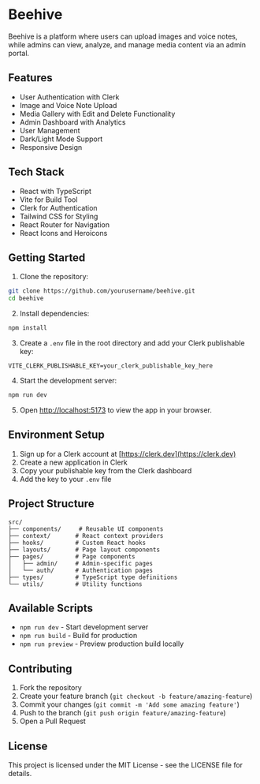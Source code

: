 # Beehive

Beehive is a platform where users can upload images and voice notes, while admins can view, analyze, and manage media content via an admin portal.

## Features

- User Authentication with Clerk
- Image and Voice Note Upload
- Media Gallery with Edit and Delete Functionality
- Admin Dashboard with Analytics
- User Management
- Dark/Light Mode Support
- Responsive Design

## Tech Stack

- React with TypeScript
- Vite for Build Tool
- Clerk for Authentication
- Tailwind CSS for Styling
- React Router for Navigation
- React Icons and Heroicons

## Getting Started

1. Clone the repository:
```bash
git clone https://github.com/yourusername/beehive.git
cd beehive
```

2. Install dependencies:
```bash
npm install
```

3. Create a `.env` file in the root directory and add your Clerk publishable key:
```
VITE_CLERK_PUBLISHABLE_KEY=your_clerk_publishable_key_here
```

4. Start the development server:
```bash
npm run dev
```

5. Open [http://localhost:5173](http://localhost:5173) to view the app in your browser.

## Environment Setup

1. Sign up for a Clerk account at [https://clerk.dev](https://clerk.dev)
2. Create a new application in Clerk
3. Copy your publishable key from the Clerk dashboard
4. Add the key to your `.env` file

## Project Structure

```
src/
├── components/     # Reusable UI components
├── context/       # React context providers
├── hooks/         # Custom React hooks
├── layouts/       # Page layout components
├── pages/         # Page components
│   ├── admin/     # Admin-specific pages
│   └── auth/      # Authentication pages
├── types/         # TypeScript type definitions
└── utils/         # Utility functions
```

## Available Scripts

- `npm run dev` - Start development server
- `npm run build` - Build for production
- `npm run preview` - Preview production build locally

## Contributing

1. Fork the repository
2. Create your feature branch (`git checkout -b feature/amazing-feature`)
3. Commit your changes (`git commit -m 'Add some amazing feature'`)
4. Push to the branch (`git push origin feature/amazing-feature`)
5. Open a Pull Request

## License

This project is licensed under the MIT License - see the LICENSE file for details.
